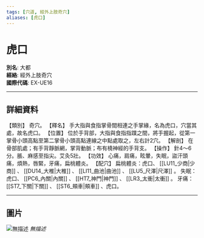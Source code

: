 ```yaml
---
tags: [穴道, 經外上肢奇穴]
aliases: [虎口]
---
```


# 虎口

**別名**: 大都  
**經絡**: 經外上肢奇穴  
**國際代碼**: EX-UE16  

---

## 詳細資料
【類別】
奇穴。
【釋名】
手大指與食指掌骨間相連之手掌緣，名為虎口，穴當其處，故名虎口。
【位置】
位於手背部，大指與食指指蹼之間，將手握起，從第一掌骨小頭高點至第二掌骨小頭高點連線之中點處取之，左右計2穴。
【解剖】
在骨部肌處；有手背靜脈網，掌背動脈；布有橈神經的手背支。
【操作】
針4～6分。脹、麻感至指尖。艾灸5壯。
【功效】
心痛，肩痛，眩暈，失眠，盜汗頭痛，煩熱，唇緊，牙痛，扁桃體炎。
【配穴】
扁桃體炎：虎口、 [[LU11_少商|少商]] 、 [[DU14_大椎|大椎]] 、 [[LI11_曲池|曲池]] 、 [[LU5_尺澤|尺澤]] 。
失眠：虎口、 [[PC6_內關|內關]] 、 [[HT7_神門|神門]] 、 [[LR3_太衝|太衝]] 。
牙痛： [[ST7_下關|下關]] 、 [[ST6_頰車|頰車]] 、虎口。

---

## 圖片
![無描述](https://yibian.hopto.org/pic/shu16/454.gif)
_無描述_


